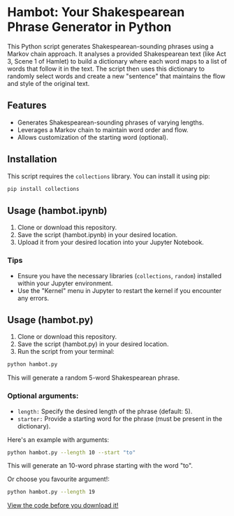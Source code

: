 
# Hambot: Your Shakespearean Phrase Generator in Python

This Python script generates Shakespearean-sounding phrases using a Markov chain approach. It analyses a provided Shakespearean text (like Act 3, Scene 1 of Hamlet) to build a dictionary where each word maps to a list of words that follow it in the text. The script then uses this dictionary to randomly select words and create a new "sentence" that maintains the flow and style of the original text.

## Features

* Generates Shakespearean-sounding phrases of varying lengths.
* Leverages a Markov chain to maintain word order and flow.
* Allows customization of the starting word (optional).

## Installation

This script requires the `collections` library. You can install it using pip:

```bash
pip install collections

```
## Usage (hambot.ipynb)
1. Clone or download this repository.
2. Save the script (hambot.ipynb) in your desired location.
3. Upload it from your desired location into your Jupyter Notebook.

### Tips
- Ensure you have the necessary libraries (```collections```, ```random```) installed within your Jupyter environment.
- Use the "Kernel" menu in Jupyter to restart the kernel if you encounter any errors.

## Usage (hambot.py)
1. Clone or download this repository.
2. Save the script (hambot.py) in your desired location.
3. Run the script from your terminal:

```bash
python hambot.py
```
This will generate a random 5-word Shakespearean phrase.

### Optional arguments:

- ```length:``` Specify the desired length of the phrase (default: 5).
- ```starter:``` Provide a starting word for the phrase (must be present in the dictionary).

Here's an example with arguments:

```bash
python hambot.py --length 10 --start "to"
```

This will generate an 10-word phrase starting with the word "to".

Or choose you favourite argument!:

```bash
python hambot.py --length 19
```

[View the code before you download it!](https://github.com/E-Aghegho/Hambot/blob/main/hambot.ipynb)
